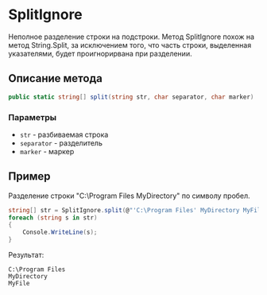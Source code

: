 # SplitIgnore
Неполное разделение строки на подстроки. Метод SplitIgnore похож на метод String.Split, за исключением того, что часть строки, выделенная указателями, будет проигнорирвана при разделении.

## Описание метода
```c#
public static string[] split(string str, char separator, char marker)
```
### Параметры
- ```str``` - разбиваемая строка
- ```separator``` - разделитель
- ```marker``` - маркер

## Пример
Разделение строки "C:\Program Files MyDirectory" по символу пробел.
```c#
string[] str = SplitIgnore.split(@"'C:\Program Files' MyDirectory MyFile", ' ', '\'');
foreach (string s in str)
{
    Console.WriteLine(s);
}
```
Результат:
```
C:\Program Files
MyDirectory
MyFile
```